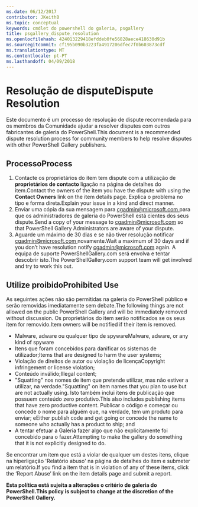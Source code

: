 ```yaml
---
ms.date: 06/12/2017
contributor: JKeithB
ms.topic: conceptual
keywords: cmdlet do powershell do galeria, psgallery
title: psgallery_dispute_resolution
ms.openlocfilehash: 424013229418efddeb0fe56828aece418630d91b
ms.sourcegitcommit: cf195b090b3223fa4917206dfec7f0b603873cdf
ms.translationtype: MT
ms.contentlocale: pt-PT
ms.lasthandoff: 04/09/2018
---
```

# <a name="dispute-resolution"></a><span data-ttu-id="6008c-103">Resolução de dispute</span><span class="sxs-lookup"><span data-stu-id="6008c-103">Dispute Resolution</span></span>

<span data-ttu-id="6008c-104">Este documento é um processo de resolução de dispute recomendada para os membros da Comunidade ajudar a resolver disputes com outros fabricantes de galeria do PowerShell.</span><span class="sxs-lookup"><span data-stu-id="6008c-104">This document is a recommended dispute resolution process for community members to help resolve disputes with other PowerShell Gallery publishers.</span></span>

## <a name="process"></a><span data-ttu-id="6008c-105">Processo</span><span class="sxs-lookup"><span data-stu-id="6008c-105">Process</span></span>

1. <span data-ttu-id="6008c-106">Contacte os proprietários do item tem dispute com a utilização de **proprietários de contacto** ligação na página de detalhes do item.</span><span class="sxs-lookup"><span data-stu-id="6008c-106">Contact the owners of the item you have the dispute with using the **Contact Owners** link on the item details page.</span></span>
<span data-ttu-id="6008c-107">Explica o problema no tipo e forma direta.</span><span class="sxs-lookup"><span data-stu-id="6008c-107">Explain your issue in a kind and direct manner.</span></span>
2. <span data-ttu-id="6008c-108">Enviar uma cópia da sua mensagem para [ cgadmin@microsoft.com ](mailto:cgadmin@microsoft.com) para que os administradores de galeria do PowerShell está cientes dos seus dispute.</span><span class="sxs-lookup"><span data-stu-id="6008c-108">Send a copy of your message to [cgadmin@microsoft.com](mailto:cgadmin@microsoft.com) so that PowerShell Gallery Administrators are aware of your dispute.</span></span>
3. <span data-ttu-id="6008c-109">Aguarde um máximo de 30 dias e se não tiver resolução notificar [ cgadmin@microsoft.com ](mailto:cgadmin@microsoft.com) novamente.</span><span class="sxs-lookup"><span data-stu-id="6008c-109">Wait a maximum of 30 days and if you don’t have resolution notify [cgadmin@microsoft.com](mailto:cgadmin@microsoft.com) again.</span></span>
<span data-ttu-id="6008c-110">A equipa de suporte PowerShellGallery.com será envolva e tentar descobrir isto.</span><span class="sxs-lookup"><span data-stu-id="6008c-110">The PowerShellGallery.com support team will get involved and try to work this out.</span></span>


## <a name="prohibited-use"></a><span data-ttu-id="6008c-111">Utilize proibido</span><span class="sxs-lookup"><span data-stu-id="6008c-111">Prohibited Use</span></span>

<span data-ttu-id="6008c-112">As seguintes ações não são permitidas na galeria do PowerShell público e serão removidas imediatamente sem debate.</span><span class="sxs-lookup"><span data-stu-id="6008c-112">The following things are not allowed on the public PowerShell Gallery and will be immediately removed without discussion.</span></span>  <span data-ttu-id="6008c-113">Os proprietários do item serão notificados se os seus item for removido.</span><span class="sxs-lookup"><span data-stu-id="6008c-113">Item owners will be notified if their item is removed.</span></span>

- <span data-ttu-id="6008c-114">Malware, adware ou qualquer tipo de spyware</span><span class="sxs-lookup"><span data-stu-id="6008c-114">Malware, adware, or any kind of spyware</span></span>
- <span data-ttu-id="6008c-115">Itens que foram concebidos para danificar os sistemas de utilizador;</span><span class="sxs-lookup"><span data-stu-id="6008c-115">Items that are designed to harm the user systems;</span></span>
- <span data-ttu-id="6008c-116">Violação de direitos de autor ou violação de licença</span><span class="sxs-lookup"><span data-stu-id="6008c-116">Copyright infringement or license violation;</span></span>
- <span data-ttu-id="6008c-117">Conteúdo inválido;</span><span class="sxs-lookup"><span data-stu-id="6008c-117">Illegal content;</span></span>
- <span data-ttu-id="6008c-118">"Squatting" nos nomes de item que pretende utilizar, mas não estiver a utilizar, na verdade.</span><span class="sxs-lookup"><span data-stu-id="6008c-118">"Squatting" on item names that you plan to use but are not actually using.</span></span> <span data-ttu-id="6008c-119">Isto também inclui itens de publicação que possuem conteúdo zero produtivo.</span><span class="sxs-lookup"><span data-stu-id="6008c-119">This also includes publishing items that have zero productive content.</span></span>
<span data-ttu-id="6008c-120">Publicar o código e começar ou concede o nome para alguém que, na verdade, tem um produto para enviar; e</span><span class="sxs-lookup"><span data-stu-id="6008c-120">Either publish code and get going or concede the name to someone who actually has a product to ship; and</span></span>
- <span data-ttu-id="6008c-121">A tentar efetuar a Galeria fazer algo que não explicitamente foi concebido para o fazer.</span><span class="sxs-lookup"><span data-stu-id="6008c-121">Attempting to make the gallery do something that it is not explicitly designed to do.</span></span>


<span data-ttu-id="6008c-122">Se encontrar um item que está a violar de qualquer um destes itens, clique na hiperligação 'Relatório abuso' na página de detalhes do item e submeter um relatório.</span><span class="sxs-lookup"><span data-stu-id="6008c-122">If you find a item that is in violation of any of these items, click the ‘Report Abuse’ link on the item details page and submit a report.</span></span>

<span data-ttu-id="6008c-123">**Esta política está sujeita a alterações o critério de galeria do PowerShell.**</span><span class="sxs-lookup"><span data-stu-id="6008c-123">**This policy is subject to change at the discretion of the PowerShell Gallery.**</span></span>